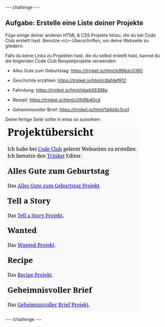 --- challenge ---

## Aufgabe: Erstelle eine Liste deiner Projekte

Füge einige deiner anderen HTML & CSS Projekte hinzu, die du bei Code Club erstellt hast. Benutze `<h2>`-Überschriften, um deine Webseite zu gliedern.

Falls du keine Links zu Projekten hast, die du selbst erstellt hast, kannst du die folgenden Code Club Beispielprojekte verwenden:

+ Alles Gute zum Geburtstag: <https://trinket.io/html/e996dc0380>

+ Geschichte erzählen: <https://trinket.io/html/c8afdef912>

+ Fahndung: <https://trinket.io/html/ebeb56398a>

+ Rezept: <https://trinket.io/html/c0fd9b40cd>

+ Geheimnisvoller Brief: <https://trinket.io/html/1d4d4c5ce1>

Deine fertige Seite sollte in etwa so aussehen:

![Screenshot](images/showcase-h2-projects.png)

--- /challenge ---
